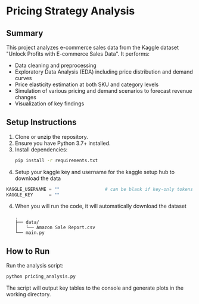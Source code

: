 # Pricing Strategy Analysis

## Summary
This project analyzes e-commerce sales data from the Kaggle dataset "Unlock Profits with E-commerce Sales Data". It performs:
- Data cleaning and preprocessing
- Exploratory Data Analysis (EDA) including price distribution and demand curves
- Price elasticity estimation at both SKU and category levels
- Simulation of various pricing and demand scenarios to forecast revenue changes
- Visualization of key findings

## Setup Instructions
1. Clone or unzip the repository.
2. Ensure you have Python 3.7+ installed.
3. Install dependencies:
   ```bash
   pip install -r requirements.txt
   ```
4. Setup your kaggle key and username for the kaggle setup hub to download the data
```python
KAGGLE_USERNAME = ""                 # can be blank if key-only tokens work
KAGGLE_KEY      = ""
```
4. When you will run the code, it will automatically download the dataset
   ```
   .
   ├── data/
   │   └── Amazon Sale Report.csv
   └── main.py
   ```

## How to Run
Run the analysis script:
```bash
python pricing_analysis.py
```
The script will output key tables to the console and generate plots in the working directory.

